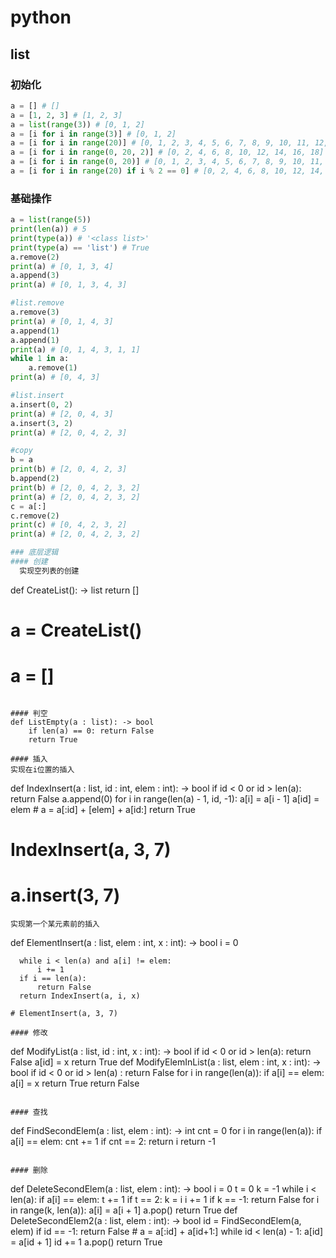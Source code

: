 # python

## list

### 初始化
```python
a = [] # []
a = [1, 2, 3] # [1, 2, 3]
a = list(range(3)) # [0, 1, 2]
a = [i for i in range(3)] # [0, 1, 2]
a = [i for i in range(20)] # [0, 1, 2, 3, 4, 5, 6, 7, 8, 9, 10, 11, 12, 13, 14, 15, 16, 17, 18, 19]
a = [i for i in range(0, 20, 2)] # [0, 2, 4, 6, 8, 10, 12, 14, 16, 18]
a = [i for i in range(0, 20)] # [0, 1, 2, 3, 4, 5, 6, 7, 8, 9, 10, 11, 12, 13, 14, 15, 16, 17, 18, 19]
a = [i for i in range(20) if i % 2 == 0] # [0, 2, 4, 6, 8, 10, 12, 14, 16, 18]
```

### 基础操作
```python
a = list(range(5))
print(len(a)) # 5
print(type(a)) # '<class list>'
print(type(a) == 'list') # True
a.remove(2)
print(a) # [0, 1, 3, 4]
a.append(3)
print(a) # [0, 1, 3, 4, 3]

#list.remove
a.remove(3)
print(a) # [0, 1, 4, 3]
a.append(1)
a.append(1)
print(a) # [0, 1, 4, 3, 1, 1]
while 1 in a:
    a.remove(1)
print(a) # [0, 4, 3]

#list.insert
a.insert(0, 2)
print(a) # [2, 0, 4, 3]
a.insert(3, 2)
print(a) # [2, 0, 4, 2, 3]

#copy
b = a
print(b) # [2, 0, 4, 2, 3]
b.append(2)
print(b) # [2, 0, 4, 2, 3, 2]
print(a) # [2, 0, 4, 2, 3, 2]
c = a[:]
c.remove(2)
print(c) # [0, 4, 2, 3, 2]
print(a) # [2, 0, 4, 2, 3, 2]

### 底层逻辑
#### 创建
  实现空列表的创建
  ```
  def CreateList(): -> list
      return []

  # a = CreateList()
  # a = []
  ```

#### 判空
  def ListEmpty(a : list): -> bool
      if len(a) == 0: return False
      return True

#### 插入
  实现在i位置的插入
  ```
  def IndexInsert(a : list, id : int, elem : int): -> bool
      if id < 0 or id > len(a): return False
      a.append(0)
      for i in range(len(a) - 1, id, -1):
          a[i] = a[i - 1]
      a[id] = elem
      # a = a[:id] + [elem] + a[id:]
      return True

  # IndexInsert(a, 3, 7)
  # a.insert(3, 7)
  ```
  实现第一个某元素前的插入
  ```
  def ElementInsert(a : list, elem : int, x : int): -> bool
      i = 0

      while i < len(a) and a[i] != elem:
          i += 1
      if i == len(a):
          return False
      return IndexInsert(a, i, x)
  ```
  # ElementInsert(a, 3, 7)

#### 修改
  ```
  def ModifyList(a : list, id : int, x : int): -> bool
      if id < 0 or id > len(a): return False
      a[id] = x
      return True
  def ModifyElemInList(a : list, elem : int, x : int): -> bool
      if id < 0 or id > len(a) : return False
      for i in range(len(a)):
          if a[i] == elem:
              a[i] = x
              return True
      return False
  ```

#### 查找
  ```
  def FindSecondElem(a : list, elem : int): -> int
      cnt = 0
      for i in range(len(a)):
          if a[i] == elem:
              cnt += 1
              if cnt == 2: return i
      return -1
  ```

#### 删除
  ```
  def DeleteSecondElem(a : list, elem : int): -> bool
      i = 0
      t = 0
      k = -1
      while i < len(a): 
          if a[i] == elem:
              t += 1
              if t == 2:
                  k = i
          i += 1
      if k == -1: return False
      for i in range(k, len(a)):
          a[i] = a[i + 1]
      a.pop()
      return True
  def DeleteSecondElem2(a : list, elem : int): -> bool
      id = FindSecondElem(a, elem)
      if id == -1: return False
      # a = a[:id] + a[id+1:]
      while id < len(a) - 1:
          a[id] = a[id + 1]
          id += 1
      a.pop()
      return True
  ```


















